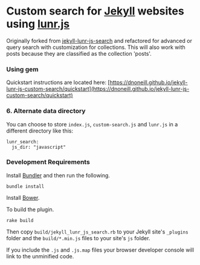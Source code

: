 # Custom search for [Jekyll](http://jekyllrb.com/) websites using [lunr.js](http://lunrjs.com/)

Originally forked from [jekyll-lunr-js-search](https://github.com/slashdotdash/jekyll-lunr-js-search) and refactored for advanced or query search with customization for collections. This will also work with posts because they are classified as the collection 'posts'.

### Using gem
Quickstart instructions are located here: [https://dnoneill.github.io/jekyll-lunr-js-custom-search/quickstart](https://dnoneill.github.io/jekyll-lunr-js-custom-search/quickstart)

### 6. Alternate data directory

You can choose to store `index.js`, `custom-search.js` and `lunr.js` in a different directory like this:

    lunr_search:
      js_dir: "javascript"

### Development Requirements

Install [Bundler](http://bundler.io/) and then run the following.

	bundle install

Install [Bower](http://bower.io).

To build the plugin.

    rake build

Then copy `build/jekyll_lunr_js_search.rb` to your Jekyll site's `_plugins` folder and the `build/*.min.js` files to your site's `js` folder.

If you include the `.js` and `.js.map` files your browser developer console will link to the unminified code.

